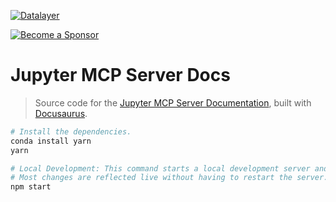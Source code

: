 <!--
  ~ Copyright (c) 2023-2024 Datalayer, Inc.
  ~
  ~ BSD 3-Clause License
-->

[![Datalayer](https://assets.datalayer.tech/datalayer-25.svg)](https://datalayer.io)

[![Become a Sponsor](https://img.shields.io/static/v1?label=Become%20a%20Sponsor&message=%E2%9D%A4&logo=GitHub&style=flat&color=1ABC9C)](https://github.com/sponsors/datalayer)

# Jupyter MCP Server Docs

> Source code for the [Jupyter MCP Server Documentation](https://datalayer.io), built with [Docusaurus](https://docusaurus.io).

```bash
# Install the dependencies.
conda install yarn
yarn
```

```bash
# Local Development: This command starts a local development server and opens up a browser window.
# Most changes are reflected live without having to restart the server.
npm start
```
